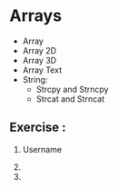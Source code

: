 # Arrays

- Array 
- Array 2D
- Array 3D
- Array Text
- String:
  - Strcpy and Strncpy 
  - Strcat and Strncat

## Exercise :

1. Username

2. 

3. 
